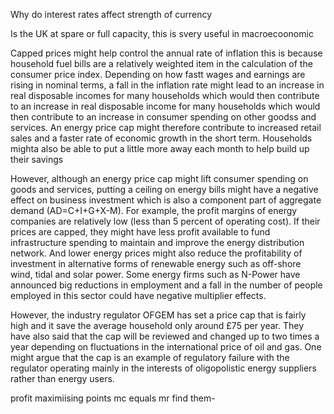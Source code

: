 Why do interest rates affect strength of currency

Is the UK at spare or full capacity, this is svery useful in macroecoonomic

Capped prices might help control the annual rate of inflation this is because household fuel bills are a relatively weighted item in the calculation of the consumer price index. Depending on how fastt wages and earnings are rising in nominal terms, a fall in the inflation rate might lead to an increase in real disposable incomes for many households which would then contribute to an increase in real disposable income for many households which would then contribute to an increase in consumer spending on other goodss and services. 
An energy price cap might therefore contribute to increased retail sales and a faster rate of economic growth in the short term. Households mighta also be able to put a little more away each month to help build up their savings

However, although an energy price cap might lift consumer spending on goods and services, putting a ceiling on energy bills might have a negative effect on business investment which is also a component part of aggregate demand (AD=C+I+G+X-M). For example, the profit margins of energy companies are relatively low (less than 5 percent of operating cost). If their prices are capped, they might have less profit available to fund infrastructure spending to maintain and improve the energy distribution network. And lower energy prices might also reduce the profitability of investment in alternative forms of renewable energy such as off-shore wind, tidal and solar power. Some energy firms such as N-Power have announced big reductions in employment and a fall in the number of people employed in this sector could have negative multiplier effects.

However, the industry regulator OFGEM has set a price cap that is fairly high and it save the average household only around £75 per year. They have also said that the cap will be reviewed and changed up to two times a year depending on fluctuations in the international price of oil and gas. One might argue that the cap is an example of regulatory failure with the regulator operating mainly in the interests of oligopolistic energy suppliers rather than energy users.

profit maximiising points mc equals mr find them- 
